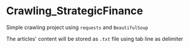 # Crawling_StrategicFinance

Simple crawling project using `requests` and `BeautifulSoup`

The articles' content will be stored as `.txt` file using tab line as delimiter

